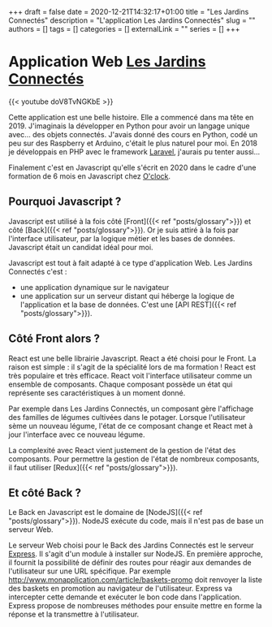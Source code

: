 +++ 
draft = false
date = 2020-12-21T14:32:17+01:00
title = "Les Jardins Connectés"
description = "L'application Les Jardins Connectés"
slug = ""
authors = []
tags = []
categories = []
externalLink = ""
series = []
+++

# Application Web [Les Jardins Connectés](http://jardinsconnectes.renautech.fr/)

{{< youtube doV8TvNGKbE >}}

Cette application est une belle histoire. Elle a commencé dans ma tête en 2019. J'imaginais la développer en Python pour avoir un langage unique avec... des objets connectés. J'avais donné des cours en Python, codé un peu sur des Raspberry et Arduino, c'était le plus naturel pour moi.
En 2018 je développais en PHP avec le framework [Laravel](https://laravel.com/), j'aurais pu tenter aussi...

Finalement c'est en Javascript qu'elle s'écrit en 2020 dans le cadre d'une formation de 6 mois en Javascript chez [O'clock](https://oclock.io/).

## Pourquoi Javascript ?

Javascript est utilisé à la fois côté [Front]({{< ref "posts/glossary">}}) et côté [Back]({{< ref "posts/glossary">}}). Or je suis attiré à la fois par l'interface utilisateur, par la logique métier et les bases de données. Javascript était un candidat idéal pour moi.

Javascript est tout à fait adapté à ce type d'application Web. Les Jardins Connectés c'est :
- une application dynamique sur le navigateur
- une application sur un serveur distant qui héberge la logique de l'application et la base de données. C'est une [API REST]({{< ref "posts/glossary">}}).

## Côté Front alors ?

React est une belle librairie Javascript. React a été choisi pour le Front. La raison est simple : il s'agit de la spécialité lors de ma formation ! React est très populaire et très efficace.
React voit l'interface utilisateur comme un ensemble de composants. Chaque composant possède un état qui représente ses caractéristiques à un moment donné. 

Par exemple dans Les Jardins Connectés, un composant gère l'affichage des familles de légumes cultivées dans le potager. Lorsque l'utilisateur sème un nouveau légume, l'état de ce composant change et React met à jour l'interface avec ce nouveau légume.

La complexité avec React vient justement de la gestion de l'état des composants. Pour permettre la gestion de l'état de nombreux composants, il faut utiliser [Redux]({{< ref "posts/glossary">}}).

## Et côté Back ?

Le Back en Javascript est le domaine de [NodeJS]({{< ref "posts/glossary">}}). NodeJS exécute du code, mais il n'est pas de base un serveur Web.

Le serveur Web choisi pour le Back des Jardins Connectés est le serveur [Express](https://expressjs.com/fr/). Il s'agit d'un module à installer sur NodeJS. En première approche, il fournit la possibilité de définir des routes pour réagir aux demandes de l'utilisateur sur une URL spécifique. Par exemple http://www.monapplication.com/article/baskets-promo doit renvoyer la liste des baskets en promotion au navigateur de l'utilisateur. Express va intercepter cette demande et exécuter le bon code dans l'application. Express propose de nombreuses méthodes pour ensuite mettre en forme la réponse et la transmettre à l'utilisateur.
